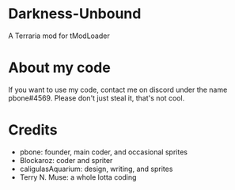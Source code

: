 # Darkness-Unbound
A Terraria mod for tModLoader

# About my code
If you want to use my code, contact me on discord under the name pbone#4569. Please don't just steal it, that's not cool.

# Credits
* pbone: founder, main coder, and occasional sprites
* Blockaroz: coder and spriter
* caligulasAquarium: design, writing, and sprites
* Terry N. Muse: a whole lotta coding
